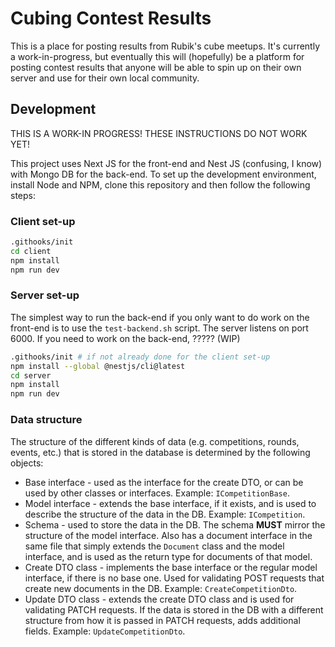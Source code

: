 # Cubing Contest Results

This is a place for posting results from Rubik's cube meetups. It's currently a work-in-progress, but eventually this will (hopefully) be a platform for posting contest results that anyone will be able to spin up on their own server and use for their own local community.

## Development

THIS IS A WORK-IN PROGRESS! THESE INSTRUCTIONS DO NOT WORK YET!

This project uses Next JS for the front-end and Nest JS (confusing, I know) with Mongo DB for the back-end. To set up the development environment, install Node and NPM, clone this repository and then follow the following steps:

### Client set-up

```bash
.githooks/init
cd client
npm install
npm run dev
```

### Server set-up

The simplest way to run the back-end if you only want to do work on the front-end is to use the `test-backend.sh` script. The server listens on port 6000. If you need to work on the back-end, ????? (WIP)

```bash
.githooks/init # if not already done for the client set-up
npm install --global @nestjs/cli@latest
cd server
npm install
npm run dev
```

### Data structure

The structure of the different kinds of data (e.g. competitions, rounds, events, etc.) that is stored in the database is determined by the following objects:

- Base interface - used as the interface for the create DTO, or can be used by other classes or interfaces. Example: `ICompetitionBase`.
- Model interface - extends the base interface, if it exists, and is used to describe the structure of the data in the DB. Example: `ICompetition`.
- Schema - used to store the data in the DB. The schema **MUST** mirror the structure of the model interface. Also has a document interface in the same file that simply extends the `Document` class and the model interface, and is used as the return type for documents of that model.
- Create DTO class - implements the base interface or the regular model interface, if there is no base one. Used for validating POST requests that create new documents in the DB. Example: `CreateCompetitionDto`.
- Update DTO class - extends the create DTO class and is used for validating PATCH requests. If the data is stored in the DB with a different structure from how it is passed in PATCH requests, adds additional fields. Example: `UpdateCompetitionDto`.
